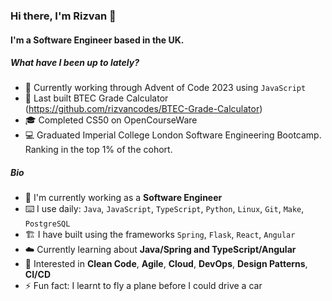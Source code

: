 ### Hi there, I'm Rizvan 👋

#### I'm a Software Engineer based in the UK.

##### What have I been up to lately?

- 🧩 Currently working through Advent of Code 2023 using `JavaScript`
- 🏫 Last built BTEC Grade Calculator (https://github.com/rizvancodes/BTEC-Grade-Calculator)
- 🎓 Completed CS50 on OpenCourseWare
- 💻 Graduated Imperial College London Software Engineering Bootcamp. Ranking in the top 1% of the cohort.

##### Bio

- 🧬 I'm currently working as a **Software Engineer**
- ⌨️ I use daily: `Java`, `JavaScript`, `TypeScript`, `Python`, `Linux`, `Git`, `Make`, `PostgreSQL`
- 🏗️ I have built using the frameworks `Spring`, `Flask`, `React`, `Angular`
- ☁️ Currently learning about **Java/Spring and TypeScript/Angular**
- 💬 Interested in **Clean Code**, **Agile**, **Cloud**, **DevOps**, **Design Patterns**, **CI/CD**
- ⚡️ Fun fact: I learnt to fly a plane before I could drive a car
